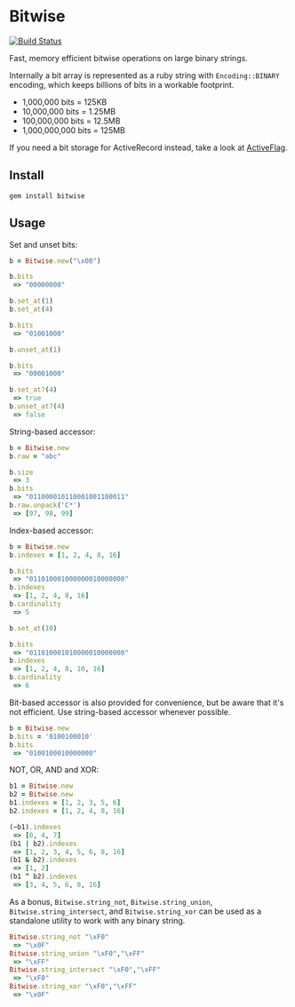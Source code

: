 Bitwise
=======

[![Build Status](https://secure.travis-ci.org/kenn/bitwise.png)](http://travis-ci.org/kenn/bitwise)

Fast, memory efficient bitwise operations on large binary strings.

Internally a bit array is represented as a ruby string with `Encoding::BINARY` encoding, which keeps billions of bits in a workable footprint.

* 1,000,000 bits = 125KB
* 10,000,000 bits = 1.25MB
* 100,000,000 bits = 12.5MB
* 1,000,000,000 bits = 125MB

If you need a bit storage for ActiveRecord instead, take a look at [ActiveFlag](https://github.com/kenn/active_flag).

Install
-------

    gem install bitwise

Usage
-----

Set and unset bits:

```ruby
b = Bitwise.new("\x00")

b.bits
 => "00000000"

b.set_at(1)
b.set_at(4)

b.bits
 => "01001000"

b.unset_at(1)

b.bits
 => "00001000"

b.set_at?(4)
 => true
b.unset_at?(4)
 => false
```

String-based accessor:

```ruby
b = Bitwise.new
b.raw = "abc"

b.size
 => 3
b.bits
 => "011000010110001001100011"
b.raw.unpack('C*')
 => [97, 98, 99]
```

Index-based accessor:

```ruby
b = Bitwise.new
b.indexes = [1, 2, 4, 8, 16]

b.bits
 => "011010001000000010000000"
b.indexes
 => [1, 2, 4, 8, 16]
b.cardinality
 => 5

b.set_at(10)

b.bits
 => "011010001010000010000000"
b.indexes
 => [1, 2, 4, 8, 10, 16]
b.cardinality
 => 6
```

Bit-based accessor is also provided for convenience, but be aware that it's not efficient. Use string-based accessor whenever possible.

```ruby
b = Bitwise.new
b.bits = '0100100010'
b.bits
 => "0100100010000000"
```

NOT, OR, AND and XOR:

```ruby
b1 = Bitwise.new
b2 = Bitwise.new
b1.indexes = [1, 2, 3, 5, 6]
b2.indexes = [1, 2, 4, 8, 16]

(~b1).indexes
 => [0, 4, 7]
(b1 | b2).indexes
 => [1, 2, 3, 4, 5, 6, 8, 16]
(b1 & b2).indexes
 => [1, 2]
(b1 ^ b2).indexes
 => [3, 4, 5, 6, 8, 16]
```

As a bonus, `Bitwise.string_not`, `Bitwise.string_union`, `Bitwise.string_intersect`, and `Bitwise.string_xor` can be used as a standalone utility to work with any binary string.

```ruby
Bitwise.string_not "\xF0"
 => "\x0F"
Bitwise.string_union "\xF0","\xFF"
 => "\xFF"
Bitwise.string_intersect "\xF0","\xFF"
 => "\xF0"
Bitwise.string_xor "\xF0","\xFF"
 => "\x0F"
```
